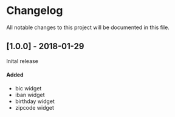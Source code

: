 # Changelog
All notable changes to this project will be documented in this file.

## [1.0.0] - 2018-01-29

Inital release

#### Added
* bic widget
* iban widget
* birthday widget
* zipcode widget